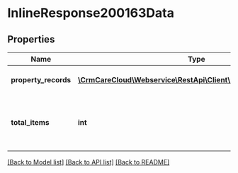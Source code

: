 # InlineResponse200163Data

## Properties
Name | Type | Description | Notes
------------ | ------------- | ------------- | -------------
**property_records** | [**\CrmCareCloud\Webservice\RestApi\Client\Model\PropertyRecord[]**](PropertyRecord.md) | List of property records. | [optional] 
**total_items** | **int** | The number of all found task property records. | [optional] 

[[Back to Model list]](../../README.md#documentation-for-models) [[Back to API list]](../../README.md#documentation-for-api-endpoints) [[Back to README]](../../README.md)

